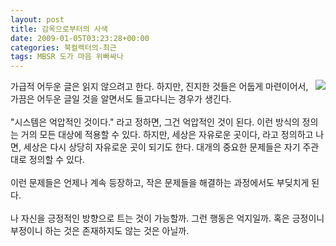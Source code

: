 ```yaml
---
layout: post
title: 감옥으로부터의 사색
date: 2009-01-05T03:23:28+00:00
categories: 북컬렉터의-최근
tags: MBSR 도가 마음 위빠싸나
---
```

<a href="http://www.aladdin.co.kr/shop/wproduct.aspx?isbn=8971991097"><img src="http://image.aladdin.co.kr/cover/cover/8971991097_1.gif" align="right" border="0"></a>가급적 어두운 글은 읽지 않으려고 한다. 하지만, 진지한 것들은 어둡게 마련이어서, 가끔은 어두운 글일 것을 알면서도 들고다니는 경우가 생긴다.<br />
<br />"시스템은 억압적인 것이다." 라고 정하면, 그건 억압적인 것이 된다. 이런 방식의 정의는 거의 모든 대상에 적용할 수 있다. 하지만, 세상은 자유로운 곳이다, 라고 정의하고 나면, 세상은 다시 상당히 자유로운 곳이 되기도 한다. 대개의 중요한 문제들은 자기 주관대로 정의할 수 있다. <br />
<br />이런 문제들은 언제나 계속 등장하고, 작은 문제들을 해결하는 과정에서도 부딪치게 된다.<br />
<br />나 자신을 긍정적인 방향으로 트는 것이 가능할까. 그런 행동은 억지일까. 혹은 긍정이니 부정이니 하는 것은 존재하지도 않는 것은 아닐까.
